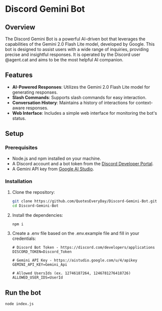 # Discord Gemini Bot

## Overview

The Discord Gemini Bot is a powerful AI-driven bot that leverages the capabilities of the Gemini 2.0 Flash Lite model, developed by Google. This bot is designed to assist users with a wide range of inquiries, providing precise and insightful responses. It is operated by the Discord user @agent.cat and aims to be the most helpful AI companion.

## Features

- **AI-Powered Responses**: Utilizes the Gemini 2.0 Flash Lite model for generating responses.
- **Slash Commands**: Supports slash commands for easy interaction.
- **Conversation History**: Maintains a history of interactions for context-aware responses.
- **Web Interface**: Includes a simple web interface for monitoring the bot's status.

## Setup

### Prerequisites

- Node.js and npm installed on your machine.
- A Discord account and a bot token from the [Discord Developer Portal](https://discord.com/developers/applications).
- A Gemini API key from [Google AI Studio](https://aistudio.google.com/u/4/apikey).

### Installation

1. Clone the repository:
   ```bash
   git clone https://github.com/QuotesEveryDay/Discord-Gemini-Bot.git
   cd Discord-Gemini-Bot
   ```

2. Install the dependencies:
    ```bash
    npm i
    ```

3. Create a .env file based on the .env.example file and fill in your credentials:
    ```.env
    # Discord Bot Token - https://discord.com/developers/applications
    DISCORD_TOKEN=Discord_Token

    # Gemini API Key - https://aistudio.google.com/u/4/apikey
    GEMINI_API_KEY=Gemini_Api

    # Allowed UsersIds (ex. 12746187264, 1246781276418726)
    ALLOWED_USER_IDS=UserId
    ```

## Run the bot
```bash
node index.js
```
